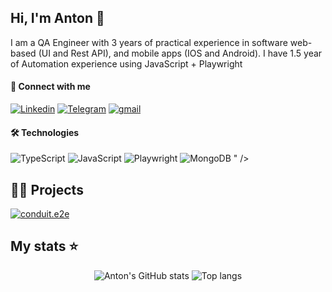 ## Hi, I'm Anton 👋

I am a QA Engineer with 3 years of practical experience in software web-based (UI and Rest API), and mobile
apps (IOS and Android). I have 1.5 year of Automation experience using JavaScript + Playwright

#### 🤙 Connect with me
<p align="left">
<a href="https://www.linkedin.com/in/qa-anton-udovychenko">
<img alt="Linkedin" src="https://img.shields.io/badge/-badge?style=for-the-badge&logo=linkedin&logoColor=white&color=black"></a>
<a href="https://t.me/udovychenkoqa">    
    <img alt="Telegram" src="https://img.shields.io/badge/-badge?style=for-the-badge&logo=telegram&logoColor=white&color=black"></a>
</a>    
<a href="mailto:a.udovychenko1203@gmail.com">
    <img alt="gmail" src="https://img.shields.io/badge/-badge?style=for-the-badge&logo=gmail&logoColor=white&color=black"></a>
</a>
</p>

####  🛠️ Technologies

<p align="left">
  <img alt="TypeScript" src="https://img.shields.io/badge/-Typescript-007acc?style=for-the-badge&labelColor=black&logo=typescript&logoColor=007acc" />
  <img alt="JavaScript" src="https://img.shields.io/badge/-Javascript-F0DB4F?style=for-the-badge&labelColor=black&logo=javascript&logoColor=F0DB4F" />
  <img alt="Playwright" src="https://img.shields.io/badge/Playwright-12853d?style=flat-square&logo=playwright&logoColor=white&color=black" />
  <img alt="MongoDB" src="https://img.shields.io/badge/MongoDB-bvnfd5?style=for-the-badge&logo=mongoDB&logoColor=3C873A&labelColor=black" />
" />
</p>

## 👨‍🔬 Projects

[![conduit.e2e](https://github-readme-stats.vercel.app/api/pin?username=udovychenkoqa&repo=conduit.e2e&theme=radical)](https://github.com/udovychenkoqa/conduit.e2e)


## My stats ⭐

<div align="center">
<img alt="Anton's GitHub stats" src="https://github-readme-stats.vercel.app/api?username=udovychenkoqa&show_icons=true&theme=radical"/>
<img alt="Top langs" src="https://github-readme-stats.vercel.app/api/top-langs/?username=udovychenkoqa&layout=compact&theme=radical&&langs_count=8"/>
</div>
